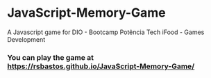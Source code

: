 # JavaScript-Memory-Game
A Javascript game for DIO - Bootcamp Potência Tech iFood - Games Development

### You can play the game at  https://rsbastos.github.io/JavaScript-Memory-Game/
